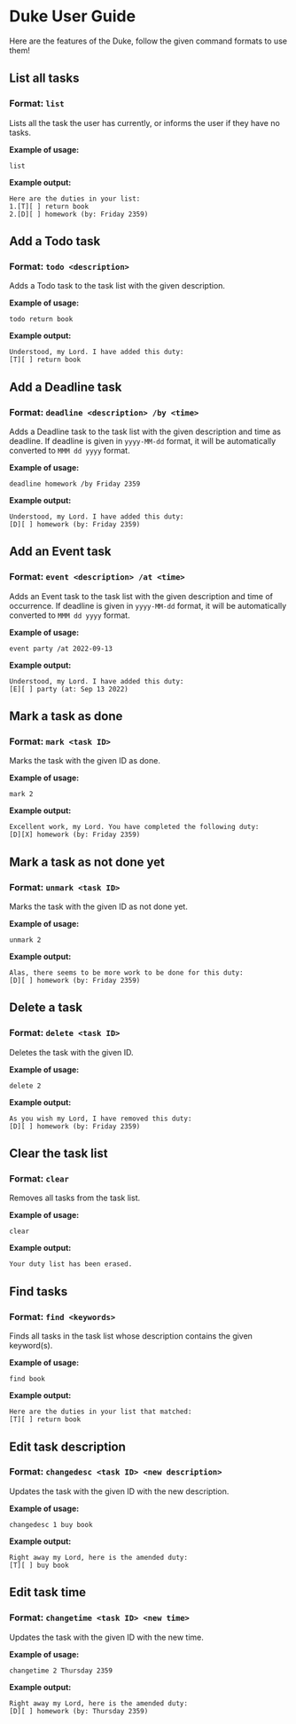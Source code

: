 # Duke User Guide

Here are the features of the Duke, follow the given command formats to use them!

## **List all tasks**

### Format: `list` 

Lists all the task the user has currently, or informs the user if they have no tasks.

**Example of usage:**

`list`

**Example output:**

```
Here are the duties in your list:
1.[T][ ] return book
2.[D][ ] homework (by: Friday 2359)
```

## **Add a Todo task**

### Format: `todo <description>` 

Adds a Todo task to the task list with the given description.

**Example of usage:** 

`todo return book`

**Example output:**

```
Understood, my Lord. I have added this duty:
[T][ ] return book
```

## **Add a Deadline task**

### Format: `deadline <description> /by <time>` 

Adds a Deadline task to the task list with the given description and time as deadline.
If deadline is given in `yyyy-MM-dd` format, it will be automatically converted to `MMM dd yyyy` format.

**Example of usage:** 

`deadline homework /by Friday 2359`

**Example output:**

```
Understood, my Lord. I have added this duty:
[D][ ] homework (by: Friday 2359)
```

## **Add an Event task**

### Format: `event <description> /at <time>` 

Adds an Event task to the task list with the given description and time of occurrence.
If deadline is given in `yyyy-MM-dd` format, it will be automatically converted to `MMM dd yyyy` format.

**Example of usage:** 

`event party /at 2022-09-13`

**Example output:**

```
Understood, my Lord. I have added this duty:
[E][ ] party (at: Sep 13 2022)
```

## **Mark a task as done**

### Format: `mark <task ID>` 

Marks the task with the given ID as done.

**Example of usage:** 

`mark 2`

**Example output:**

```
Excellent work, my Lord. You have completed the following duty:
[D][X] homework (by: Friday 2359)
```

## **Mark a task as not done yet**

### Format: `unmark <task ID>` 

Marks the task with the given ID as not done yet.

**Example of usage:** 

`unmark 2`

**Example output:**

```
Alas, there seems to be more work to be done for this duty:
[D][ ] homework (by: Friday 2359)
```

## **Delete a task**

### Format: `delete <task ID>` 

Deletes the task with the given ID.

**Example of usage:** 

`delete 2`

**Example output:**

```
As you wish my Lord, I have removed this duty:
[D][ ] homework (by: Friday 2359)
```

## **Clear the task list**

### Format: `clear` 

Removes all tasks from the task list.

**Example of usage:** 

`clear`

**Example output:**

```
Your duty list has been erased.
```

## **Find tasks**

### Format: `find <keywords>` 

Finds all tasks in the task list whose description contains the given keyword(s).

**Example of usage:** 

`find book`

**Example output:**

```
Here are the duties in your list that matched:
[T][ ] return book
```

## **Edit task description**

### Format: `changedesc <task ID> <new description>` 

Updates the task with the given ID with the new description.

**Example of usage:** 

`changedesc 1 buy book`

**Example output:**

```
Right away my Lord, here is the amended duty:
[T][ ] buy book
```

## **Edit task time**

### Format: `changetime <task ID> <new time>` 

Updates the task with the given ID with the new time.

**Example of usage:** 

`changetime 2 Thursday 2359`

**Example output:**

```
Right away my Lord, here is the amended duty:
[D][ ] homework (by: Thursday 2359)
```
